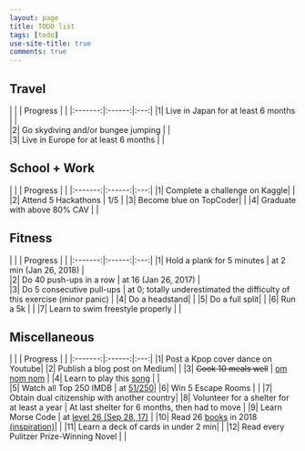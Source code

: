 ```yaml
---
layout: page
title: TODO list 
tags: [todo]
use-site-title: true
comments: true
---
```


## Travel

| |  | Progress | 
| |:-------:|:------:|:---:|
|1| Live in Japan for at least 6 months |  |  
|2| Go skydiving and/or bungee jumping | |  
|3| Live in Europe for at least 6 months | |

## School + Work

| | | Progress | 
| |:-------:|:------:|:---:|
|1| Complete a challenge on Kaggle| |
|2| Attend 5 Hackathons | 1/5 |
|3| Become blue on TopCoder| |
|4| Graduate with above 80% CAV | |

## Fitness

| |  | Progress | 
| |:-------:|:------:|:---:|
|1| Hold a plank for 5 minutes | at 2 min (Jan 26, 2018) |  
|2| Do 40 push-ups in a row | at 16 (Jan 26, 2017) |  
|3| Do 5 consecutive pull-ups | at 0; totally underestimated the difficulty of this exercise (minor panic) |
|4| Do a headstand|  |
|5| Do a full split| | 
|6| Run a 5k | |
|7| Learn to swim freestyle properly |  |  

## Miscellaneous

| |  | Progress | 
| |:-------:|:------:|:---:|
|1| Post a Kpop cover dance on Youtube|
|2| Publish a blog post on Medium| |
|3| <s>Cook 10 meals well</s> | [om nom nom](https://www.instagram.com/p/BSeQ_aFBvXR/?taken-by=an.nwin) |
|4| Learn to play this [song](https://www.youtube.com/watch?v=BUXKoix4Q4I) |  |  
|5| Watch all Top 250 IMDB | at [51/250]()|
|6| Win 5 Escape Rooms | |
|7| Obtain dual citizenship with another country|
|8| Volunteer for a shelter for at least a year | At last shelter for 6 months, then had to move |
|9| Learn Morse Code | at [level 26 (Sep 28, 17)](https://www.memrise.com/course/151/learn-morse-code/) |
|10| Read 26 [books](books/2018-01-26-books2018) in 2018 [(inspiration)](https://collegeinfogeek.com/25pages/)| |
|11| Learn a deck of cards in under 2 min| |
|12| Read every Pulitzer Prize-Winning Novel |  |  


<!-- |27| Type at 100 wpm | |  -->
<!-- |28| Solve a Rubik's cube in 3 min| | -->
